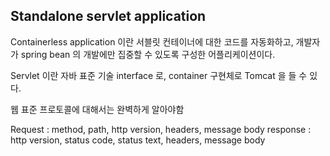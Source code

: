 ## Standalone servlet application
Containerless application 이란 서블릿 컨테이너에 대한 코드를 자동화하고, 개발자가 spring bean 의 개발에만 집중할 수 있도록 구성한 어플리케이션이다.

Servlet 이란 자바 표준 기술 interface 로, container 구현체로 Tomcat 을 들 수 있다.

웹 표준 프로토콜에 대해서는 완벽하게 알아야함

Request : method, path, http version, headers, message body
response : http version, status code, status text, headers, message body